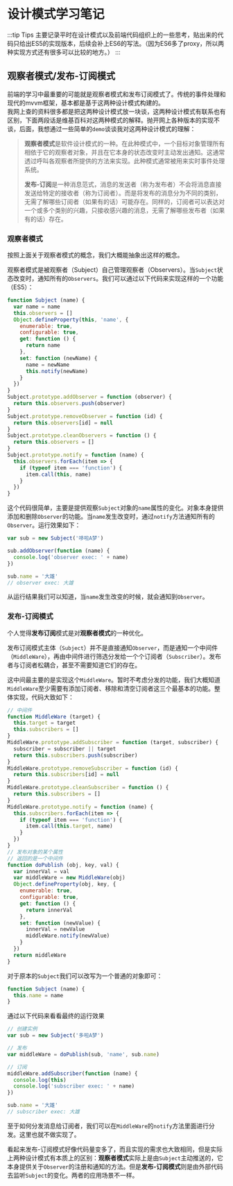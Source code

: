 # 设计模式学习笔记

:::tip Tips
主要记录平时在设计模式以及前端代码组织上的一些思考，贴出来的代码只给出ES5的实现版本，后续会补上ES6的写法。（因为ES6多了proxy，所以两种实现方式还有很多可以比较的地方。）
:::  

## 观察者模式/发布-订阅模式  
前端的学习中最重要的可能就是观察者模式和发布订阅模式了。传统的事件处理和现代的mvvm框架，基本都是基于这两种设计模式构建的。  
我网上查的资料很多都是把这两种设计模式放一块谈，这两种设计模式有联系也有区别，下面两段话是维基百科对这两种模式的解释。抛开网上各种版本的实现不谈，后面，我想通过一些简单的`demo`谈谈我对这两种设计模式的理解：  

> **观察者模式**是软件设计模式的一种。在此种模式中，一个目标对象管理所有相依于它的观察者对象，并且在它本身的状态改变时主动发出通知。这通常透过呼叫各观察者所提供的方法来实现。此种模式通常被用来实时事件处理系统。  
>  
> **发布-订阅**是一种消息范式，消息的发送者（称为发布者）不会将消息直接发送给特定的接收者（称为订阅者）。而是将发布的消息分为不同的类别，无需了解哪些订阅者（如果有的话）可能存在。同样的，订阅者可以表达对一个或多个类别的兴趣，只接收感兴趣的消息，无需了解哪些发布者（如果有的话）存在。  

### 观察者模式  

按照上面关于观察者模式的概念，我们大概能抽象出这样的概念。  

观察者模式是被观察者（Subject）自己管理观察者（Observers）。当`Subject`状态改变时，通知所有的`Observers`。我们可以通过以下代码来实现这样的一个功能（ES5）：

```javascript  
function Subject (name) {
  var name = name
  this.observers = []
  Object.defineProperty(this, 'name', {
    enumerable: true,
    configurable: true,
    get: function () {
      return name
    },
    set: function (newName) {
      name = newName
      this.notify(newName)
    }
  })
}
Subject.prototype.addObserver = function (observer) {
  return this.observers.push(observer)
}
Subject.prototype.removeObserver = function (id) {
  return this.observers[id] = null
}
Subject.prototype.cleanObservers = function () {
  return this.observers = []
}
Subject.prototype.notify = function (name) {
  this.observers.forEach(item => {
    if (typeof item === 'function') {
      item.call(this, name)
    }
  })
}
```  

这个代码很简单，主要是提供观察`Subject`对象的`name`属性的变化。对象本身提供添加和删除`Observer`的功能。当`name`发生改变时，通过`notify`方法通知所有的`Observer`。运行效果如下：

```javascript
var sub = new Subject('哆啦A梦')

sub.addObserver(function (name) {
  console.log('observer exec: ' + name)
})

sub.name = '大雄'
// observer exec: 大雄
```
从运行结果我们可以知道，当`name`发生改变的时候，就会通知到`Observer`。  

### 发布-订阅模式  

个人觉得**发布订阅**模式是对**观察者模式**的一种优化。  

发布订阅模式主体（`Subject`）并不是直接通知`Observer`，而是通知一个中间件（`MiddleWare`），再由中间件进行筛选分发给一个个订阅者（`Subscriber`）。发布者与订阅者松耦合，甚至不需要知道它们的存在。  

这中间最主要的是实现这个`MiddleWare`。暂时不考虑分发的功能，我们大概知道`MiddleWare`至少需要有添加订阅者、移除和清空订阅者这三个最基本的功能。整体实现，代码大致如下：

```javascript  
// 中间件
function MiddleWare (target) {
  this.target = target
  this.subscribers = []
}
MiddleWare.prototype.addSubscriber = function (target, subscriber) {
  subscriber = subscriber || target
  return this.subscribers.push(subscriber)
}
MiddleWare.prototype.removeSubscriber = function (id) {
  return this.subscribers[id] = null
}
MiddleWare.prototype.cleanSubscriber = function () {
  return this.subscribers = []
}
MiddleWare.prototype.notify = function (name) {
  this.subscribers.forEach(item => {
    if (typeof item === 'function') {
      item.call(this.target, name)
    }
  })
}
// 发布对象的某个属性
// 返回的是一个中间件
function doPublish (obj, key, val) {
  var innerVal = val
  var middleWare = new MiddleWare(obj)
  Object.defineProperty(obj, key, {
    enumerable: true,
    configurable: true,
    get: function () {
      return innerVal
    },
    set: function (newValue) {
      innerVal = newValue
      middleWare.notify(newValue)
    }
  })
  return middleWare
}
```  

对于原本的`Subject`我们可以改写为一个普通的对象即可：

```javascript  
function Subject (name) {
  this.name = name
}
```  

通过以下代码来看看最终的运行效果  

```javascript
// 创建实例
var sub = new Subject('多啦A梦')

// 发布
var middleWare = doPublish(sub, 'name', sub.name)

// 订阅
middleWare.addSubscriber(function (name) {
  console.log(this)
  console.log('subscriber exec: ' + name)
})

sub.name = '大雄'
// subscriber exec: 大雄
```  

至于如何分发消息给订阅者，我们可以在`MiddleWare`的`notify`方法里面进行分发。这里也就不做实现了。  

看起来发布-订阅模式好像代码量变多了，而且实现的需求也大致相同，但是实际上两种设计模式有本质上的区别：**观察者模式**实际上是由`Subject`主动推送的，它本身提供关于`Observer`的注册和通知的方法。但是**发布-订阅模式**则是由外部代码去监听`Subject`的变化。两者的应用场景不一样。
